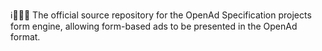 ℹ️📰️📑️💾️ The official source repository for the OpenAd Specification projects form engine, allowing form-based ads to be presented in the OpenAd format.
